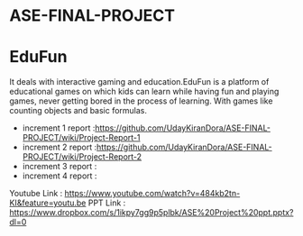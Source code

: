 # ASE-FINAL-PROJECT
<h1> EduFun</h1>
It deals with interactive gaming and  education.EduFun is a platform of educational games on which kids can learn while having fun and playing games, never getting bored in the process of learning. With games like counting objects and basic formulas.


* increment 1 report :https://github.com/UdayKiranDora/ASE-FINAL-PROJECT/wiki/Project-Report-1
* increment 2 report :https://github.com/UdayKiranDora/ASE-FINAL-PROJECT/wiki/Project-Report-2
* increment 3 report :
* increment 4 report :

Youtube Link : https://www.youtube.com/watch?v=484kb2tn-KI&feature=youtu.be
PPT Link     : https://www.dropbox.com/s/1ikpy7gg9p5plbk/ASE%20Project%20ppt.pptx?dl=0


